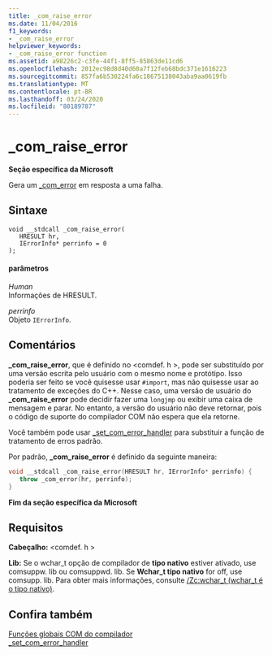 ```yaml
---
title: _com_raise_error
ms.date: 11/04/2016
f1_keywords:
- _com_raise_error
helpviewer_keywords:
- _com_raise_error function
ms.assetid: a98226c2-c3fe-44f1-8ff5-85863de11cd6
ms.openlocfilehash: 2012ec98d8d40d60a7f12feb68bdc371e1616223
ms.sourcegitcommit: 857fa6b530224fa6c18675138043aba9aa0619fb
ms.translationtype: MT
ms.contentlocale: pt-BR
ms.lasthandoff: 03/24/2020
ms.locfileid: "80189787"
---
```

# <a name="_com_raise_error"></a>_com_raise_error

**Seção específica da Microsoft**

Gera um [_com_error](../cpp/com-error-class.md) em resposta a uma falha.

## <a name="syntax"></a>Sintaxe

```
void __stdcall _com_raise_error(
   HRESULT hr,
   IErrorInfo* perrinfo = 0
);
```

#### <a name="parameters"></a>parâmetros

*Human*<br/>
Informações de HRESULT.

*perrinfo*<br/>
Objeto `IErrorInfo`.

## <a name="remarks"></a>Comentários

**_com_raise_error**, que é definido no \<comdef. h >, pode ser substituído por uma versão escrita pelo usuário com o mesmo nome e protótipo. Isso poderia ser feito se você quisesse usar `#import`, mas não quisesse usar ao tratamento de exceções do C++. Nesse caso, uma versão de usuário do **_com_raise_error** pode decidir fazer uma `longjmp` ou exibir uma caixa de mensagem e parar. No entanto, a versão do usuário não deve retornar, pois o código de suporte do compilador COM não espera que ela retorne.

Você também pode usar [_set_com_error_handler](../cpp/set-com-error-handler.md) para substituir a função de tratamento de erros padrão.

Por padrão, **_com_raise_error** é definido da seguinte maneira:

```cpp
void __stdcall _com_raise_error(HRESULT hr, IErrorInfo* perrinfo) {
   throw _com_error(hr, perrinfo);
}
```

**Fim da seção específica da Microsoft**

## <a name="requirements"></a>Requisitos

**Cabeçalho:** \<comdef. h >

**Lib:** Se o wchar_t opção de compilador de **tipo nativo** estiver ativado, use comsuppw. lib ou comsuppwd. lib. Se **Wchar_t tipo nativo** for off, use comsupp. lib. Para obter mais informações, consulte [/Zc:wchar_t (wchar_t é o tipo nativo)](../build/reference/zc-wchar-t-wchar-t-is-native-type.md).

## <a name="see-also"></a>Confira também

[Funções globais COM do compilador](../cpp/compiler-com-global-functions.md)<br/>
[_set_com_error_handler](../cpp/set-com-error-handler.md)
